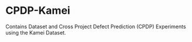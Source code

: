 # CPDP-Kamei
Contains Dataset and Cross Project Defect Prediction (CPDP) Experiments using the Kamei Dataset.
